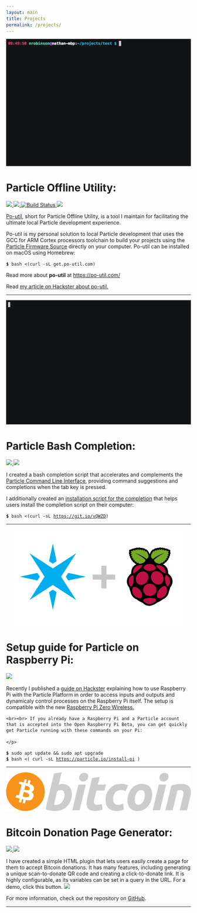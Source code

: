 ```yaml
---
layout: main
title: Projects
permalink: /projects/
---
```


<div class="card"><center>
  <img src="/images/build.gif">
</center><h1>Particle Offline Utility:</h1><a href="https://github.com/nrobinson2000/po-util/issues">
  <img src="https://img.shields.io/github/issues/nrobinson2000/po-util.svg">
</a>
  <a href="https://github.com/nrobinson2000/po-util/stargazers">
  <img src="https://img.shields.io/github/stars/nrobinson2000/po-util.svg">
</a>
  <a href="https://travis-ci.org/nrobinson2000/po-util">
  <img src="https://travis-ci.org/nrobinson2000/po-util.svg?branch=master" alt="Build Status">
</a>
  <a href="https://travis-ci.org/nrobinson2000/homebrew-po">
  <img src="https://travis-ci.org/nrobinson2000/homebrew-po.svg?branch=master">
</a><p><a href="https://github.com/nrobinson2000/po-util">Po-util</a>, short for Particle Offline Utility, is a tool I maintain for facilitating the ultimate local Particle development experience.</p><p>
    Po-util is my personal solution to local Particle development that uses the GCC for ARM Cortex processors toolchain to build your projects using the <a href="https://github.com/spark/firmware">Particle Firmware Source</a> directly on your computer.
    Po-util can be installed on macOS using Homebrew:
  </p><pre><code><strong class="shell">$</strong> bash <(curl -sL get.po-util.com)</code>
</pre><p>Read more about <strong>po-util</strong> at <a href="https://po-util.com/">https://po-util.com/</a></p><p>Read <a href="https://particle.hackster.io/nrobinson2000/how-to-develop-particle-locally-using-po-util-e3227f?ref=channel&amp;ref_id=286_trending___&amp;offset=22">my article on Hackster about po-util.</a></p></div>

--------------------------------------------------------------------------------

<div class="card"><center>
  <img src="/images/demo.gif">
</center><h1>Particle Bash Completion:</h1><a href="https://travis-ci.org/nrobinson2000/particle-cli-completion">
  <img src="https://travis-ci.org/nrobinson2000/particle-cli-completion.svg?branch=master">
</a> <a href="https://github.com/nrobinson2000/particle-cli-completion">
  <img src="https://img.shields.io/badge/view%20on-GitHub-blue.svg">
</a><p>
    I created a bash completion script that accelerates and complements the <a href="https://www.particle.io/products/development-tools/particle-command-line-interface">Particle Command Line Interface</a>, providing command suggestions and completions when the tab key is pressed.
  </p><p>
    I additionally created an <a href="https://github.com/nrobinson2000/particle-cli-completion/blob/master/install">installation script for the completion</a> that helps users install the completion script on their computer:</p>
    <pre><code><strong class="shell">$</strong> bash &lt;(curl -sL <a href="https://git.io/vQWZD">https://git.io/vQWZD</a>)</code>
</pre></div>



--------------------------------------------------------------------------------



<div class="card">
  <center>
  <img src="/images/Particle-Pi.png">
</center>
  <h1>Setup guide for Particle on Raspberry Pi:</h1>
  <a href="https://particle.hackster.io/nrobinson2000/how-to-run-particle-on-raspberry-pi-headless-on-pi-zero-w-cd3ca2?ref=channel&amp;ref_id=286_trending___&amp;offset=5">
  <img src="https://img.shields.io/badge/view%20on-Hackster-blue.svg">
</a>
  <p>
    Recently I published a <a href="https://particle.hackster.io/nrobinson2000/how-to-run-particle-on-raspberry-pi-headless-on-pi-zero-w-cd3ca2?ref=channel&amp;ref_id=286_trending___&amp;offset=5">guide on Hackster</a> explaining how to use Raspberry Pi
    with the Particle Platform in order to access inputs and outputs and dynamicaly control processes on the Raspberry Pi itself. The setup is compatible with the new <a href="https://www.raspberrypi.org/blog/raspberry-pi-zero-w-joins-family/">Raspberry Pi Zero Wireless.</a>

    <br><br> If you already have a Raspberry Pi and a Particle account that is accepted into the Open Raspberry Pi Beta, you can get quickly get Particle running with these commands on your Pi:

    </p>
  <pre><code><strong class="shell">$</strong> sudo apt update &amp;&amp; sudo apt upgrade
<strong class="shell">$</strong> bash &lt;( curl -sL <a href="https://particle.io/install-pi">https://particle.io/install-pi</a> )</code>
</pre>
  <p>
</p>
</div>

--------------------------------------------------------------------------------



<div class="card"><center>
  <img src="/images/bitcoin.png">
</center><h1>Bitcoin Donation Page Generator:</h1><a href="https://github.com/nrobinson2000/donate-bitcoin/issues">
  <img src="https://img.shields.io/github/issues/nrobinson2000/donate-bitcoin.svg">
</a>
  <a href="https://github.com/nrobinson2000/donate-bitcoin/stargazers">
  <img src="https://img.shields.io/github/stars/nrobinson2000/donate-bitcoin.svg">
</a><p>I have created a simple HTML plugin that lets users easily create a page for them to accept Bitcoin donations. It has many features, including generating a unique scan-to-donate QR code and creating a click-to-donate link. It is highly configurable,
    as its variables can be set in a query in the URL. For a demo, click this button.
    <a href="http://nrobinson2000.github.io/donate-bitcoin/?amount=10&amp;currency=USD"><img src="https://img.shields.io/badge/donate-$10-orange.svg"></a></p><p>For more information, check out the repository on <a href="https://github.com/nrobinson2000/donate-bitcoin">GitHub</a>.</p><p>
</p><p>
</p></div>



--------------------------------------------------------------------------------
